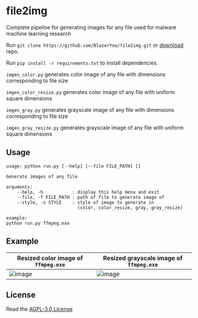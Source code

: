 # file2img

Complete pipeline for generating images for any file used for malware machine learning research

Run `git clone https://github.com/BlazerYoo/file2img.git` or [download](https://github.com/BlazerYoo/file2img/archive/refs/heads/main.zip) repo.

Run `pip install -r requirements.txt` to install dependencies.

`imgen_color.py` generates color image of any file with dimensions corresponding to file size

`imgen_color_resize.py` generates color image of any file with uniform square dimensions

`imgen_gray.py` generates grayscale image of any file with dimensions corresponding to file size

`imgen_gray_resize.py` generates grayscale image of any file with uniform square dimensions

## Usage

```
usage: python run.py [--help] [--file FILE_PATH] []

Generate images of any file

arguments:
    --help, -h           : display this help menu and exit
    --file, -f FILE_PATH : path of file to generate image of
    --style, -s STYLE    : style of image to generate in
                           (color, color_resize, gray, gray_resize)

example:
python run.py ffmpeg.exe
```

## Example

|Resized color image of `ffmpeg.exe`|Resized grayscale image of `ffmpeg.exe`|
| ----------- | ----------- |
|![image](https://user-images.githubusercontent.com/69565038/150297529-20d1b242-db6f-4b98-9444-7b403ec281a7.png)|![image](https://user-images.githubusercontent.com/69565038/150297608-8765c106-7942-4e39-ba64-7a7d72639c9f.png)|

## License

Read the [AGPL-3.0 License](https://github.com/BlazerYoo/file2img/blob/main/LICENSE)
